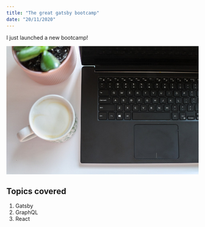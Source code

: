 ```yaml
---
title: "The great gatsby bootcamp"
date: "20/11/2020"
---
```


I just launched a new bootcamp!

![image of laptop](./image.jpg)

## Topics covered

1. Gatsby
2. GraphQL
3. React